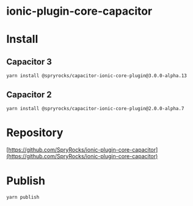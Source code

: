 # ionic-plugin-core-capacitor

# Install

## Capacitor 3

`yarn install @spryrocks/capacitor-ionic-core-plugin@3.0.0-alpha.13`

## Capacitor 2

`yarn install @spryrocks/capacitor-ionic-core-plugin@2.0.0-alpha.7`

# Repository

[https://github.com/SpryRocks/ionic-plugin-core-capacitor](https://github.com/SpryRocks/ionic-plugin-core-capacitor)

# Publish

`yarn publish`
